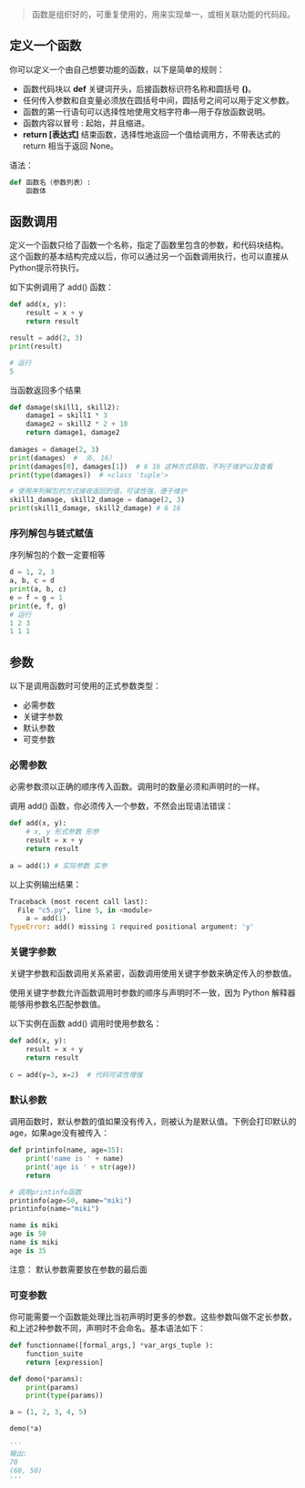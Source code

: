 > 函数是组织好的，可重复使用的，用来实现单一，或相关联功能的代码段。

## 定义一个函数

你可以定义一个由自己想要功能的函数，以下是简单的规则：

-   函数代码块以 **def** 关键词开头，后接函数标识符名称和圆括号 **()**。
-   任何传入参数和自变量必须放在圆括号中间，圆括号之间可以用于定义参数。
-   函数的第一行语句可以选择性地使用文档字符串—用于存放函数说明。
-   函数内容以冒号 : 起始，并且缩进。
-   **return [表达式]** 结束函数，选择性地返回一个值给调用方，不带表达式的 return 相当于返回 None。

语法：

```python
def 函数名（参数列表）:
    函数体
```

## 函数调用

定义一个函数只给了函数一个名称，指定了函数里包含的参数，和代码块结构。
这个函数的基本结构完成以后，你可以通过另一个函数调用执行，也可以直接从Python提示符执行。

如下实例调用了 add() 函数：
```python
def add(x, y):
    result = x + y
    return result

result = add(2, 3)
print(result)

# 运行
5
```

当函数返回多个结果

```python
def damage(skill1, skill2):
    damage1 = skill1 * 3
    damage2 = skill2 * 2 + 10
    return damage1, damage2
  
damages = damage(2, 3)
print(damages） # （6, 16）
print(damages[0], damages[1])  # 6 16 这种方式获取，不利于维护以及查看
print(type(damages))  # <class 'tuple'>

# 使用序列解包的方式接收返回的值，可读性强，便于维护
skill1_damage, skill2_damage = damage(2, 3)
print(skill1_damage, skill2_damage) # 6 16
```

### 序列解包与链式赋值

序列解包的个数一定要相等

```python
d = 1, 2, 3
a, b, c = d
print(a, b, c)
e = f = g = 1
print(e, f, g)
# 运行
1 2 3
1 1 1
```

## 参数

以下是调用函数时可使用的正式参数类型：

-  必需参数
-  关键字参数
-   默认参数
-   可变参数

### 必需参数

必需参数须以正确的顺序传入函数。调用时的数量必须和声明时的一样。

调用 add() 函数，你必须传入一个参数，不然会出现语法错误：

```python
def add(x, y):
	# x, y 形式参数 形参
    result = x + y
    return result
    
a = add(1) # 实际参数 实参
```

以上实例输出结果：

```python
Traceback (most recent call last):
  File "c5.py", line 5, in <module>
    a = add(1)
TypeError: add() missing 1 required positional argument: 'y'
```

### 关键字参数

关键字参数和函数调用关系紧密，函数调用使用关键字参数来确定传入的参数值。

使用关键字参数允许函数调用时参数的顺序与声明时不一致，因为 Python 解释器能够用参数名匹配参数值。

以下实例在函数 add() 调用时使用参数名：

```python
def add(x, y):
    result = x + y
    return result
    
c = add(y=3, x=2)  # 代码可读性增强
```

### 默认参数

调用函数时，默认参数的值如果没有传入，则被认为是默认值。下例会打印默认的age，如果age没有被传入：

```python
def printinfo(name, age=35):
    print('name is ' + name)
    print('age is ' + str(age))
    return

# 调用printinfo函数
printinfo(age=50, name="miki")
printinfo(name="miki")
```

```python
name is miki
age is 50
name is miki
age is 35
```

注意： 默认参数需要放在参数的最后面

### 可变参数

你可能需要一个函数能处理比当初声明时更多的参数。这些参数叫做不定长参数，和上述2种参数不同，声明时不会命名。基本语法如下：

```python
def functionname([formal_args,] *var_args_tuple ):
	function_suite 
	return [expression]
```

```python
def demo(*params):
    print(params)
    print(type(params))

a = (1, 2, 3, 4, 5)

demo(*a)

'''
输出: 
70
(60, 50)
'''
```